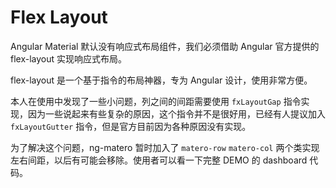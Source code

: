 # Flex Layout

Angular Material 默认没有响应式布局组件，我们必须借助 Angular 官方提供的 flex-layout 实现响应式布局。

flex-layout 是一个基于指令的布局神器，专为 Angular 设计，使用非常方便。

本人在使用中发现了一些小问题，列之间的间距需要使用 `fxLayoutGap` 指令实现，因为一些说起来有些复杂的原因，这个指令并不是很好用，已经有人提议加入 `fxLayoutGutter` 指令，但是官方目前因为各种原因没有实现。

为了解决这个问题，ng-matero 暂时加入了 `matero-row` `matero-col` 两个类实现左右间距，以后有可能会移除。使用者可以看一下完整 DEMO 的 dashboard 代码。

